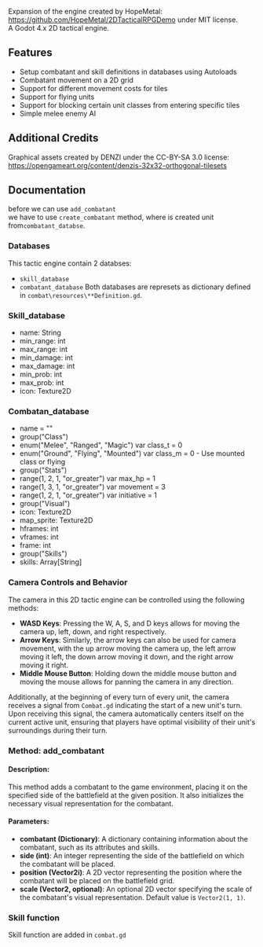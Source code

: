 Expansion of the engine created by HopeMetal: https://github.com/HopeMetal/2DTacticalRPGDemo under MIT license.    
A Godot 4.x 2D tactical engine.

## Features
* Setup combatant and skill definitions in databases using Autoloads
* Combatant movement on a 2D grid
* Support for different movement costs for tiles
* Support for flying units
* Support for blocking certain unit classes from entering specific tiles
* Simple melee enemy AI

## Additional Credits
Graphical assets created by DENZI under the CC-BY-SA 3.0 license:
https://opengameart.org/content/denzis-32x32-orthogonal-tilesets

## Documentation

before we can use ```add_combatant```   
we have to use ```create_combatant``` method, where is created unit from```combatant_databse```.    

### Databases

This tactic engine contain 2 databses:
- ```skill_database```
- ```combatant_database```
Both databases are represets as dictionary defined in ```combat\resources\**Definition.gd```.

### Skill_database

-  name: String
-  min_range: int
-  max_range: int
-  min_damage: int
-  max_damage: int
-  min_prob: int
-  max_prob: int
-  icon: Texture2D

### Combatan_database

-  name = ""
- group("Class")
- enum("Melee", "Ranged", "Magic") var class_t = 0
- enum("Ground", "Flying", "Mounted") var class_m = 0  - Use mounted class or flying
- group("Stats")
- range(1, 2, 1, "or_greater") var max_hp = 1
- range(1, 3, 1, "or_greater") var movement = 3
- range(1, 2, 1, "or_greater") var initiative = 1
- group("Visual")
- icon: Texture2D
- map_sprite: Texture2D
- hframes: int
- vframes: int
- frame: int
- group("Skills")
-  skills: Array[String]

### Camera Controls and Behavior

The camera in this 2D tactic engine can be controlled using the following methods:

- **WASD Keys**: Pressing the W, A, S, and D keys allows for moving the camera up, left, down, and right respectively.
- **Arrow Keys**: Similarly, the arrow keys can also be used for camera movement, with the up arrow moving the camera up, the left arrow moving it left, the down arrow moving it down, and the right arrow moving it right.
- **Middle Mouse Button**: Holding down the middle mouse button and moving the mouse allows for panning the camera in any direction.

Additionally, at the beginning of every turn of every unit, the camera receives a signal from `Combat.gd` indicating the start of a new unit's turn. Upon receiving this signal, the camera automatically centers itself on the current active unit, ensuring that players have optimal visibility of their unit's surroundings during their turn.

### Method: add_combatant

#### Description:
This method adds a combatant to the game environment, placing it on the specified side of the battlefield at the given position. It also initializes the necessary visual representation for the combatant.

#### Parameters:
- **combatant (Dictionary)**: A dictionary containing information about the combatant, such as its attributes and skills.
- **side (int)**: An integer representing the side of the battlefield on which the combatant will be placed.
- **position (Vector2i)**: A 2D vector representing the position where the combatant will be placed on the battlefield grid.
- **scale (Vector2, optional)**: An optional 2D vector specifying the scale of the combatant's visual representation. Default value is `Vector2(1, 1)`.

### Skill function
Skill function are added in ```combat.gd```
